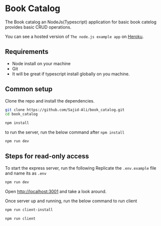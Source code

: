 # Book Catalog 

The Book catalog an NodeJs(Typescript) application for basic book catelog provides basic CRUD operations. 


You can see a hosted version of `The node.js example app` on <a href="https://the-example-app-nodejs.contentful.com/" target="_blank">Heroku</a>.

## Requirements
* Node install on your machine 
* Git
* It will be great if typescript install globally on you machine. 
 
## Common setup

Clone the repo and install the dependencies.

```bash
git clone https://github.com/Sajid-Ali/book_catalog.git
cd book_catalog
```

```bash
npm install
```

to run the server, run the below command after `npm install` 
```bash
npm run dev
```

## Steps for read-only access

To start the express server, run the following
Replicate the `.env.example` file and name its as `.env`

```bash
npm run dev
```

Open [http://localhost:3001](http://localhost:3001) and take a look around.


Once server up and running, run the below command to run client  
```bash
npm run client-install
```

```bash
npm run client
```
